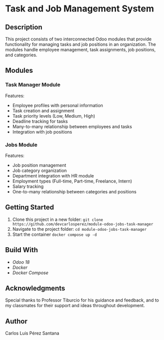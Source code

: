 # Task and Job Management System

## Description

This project consists of two interconnected Odoo modules that provide functionality for managing tasks and job positions in an organization. The modules handle employee management, task assignments, job positions, and categories.

## Modules

### Task Manager Module
Features:
- Employee profiles with personal information
- Task creation and assignment
- Task priority levels (Low, Medium, High)
- Deadline tracking for tasks
- Many-to-many relationship between employees and tasks
- Integration with job positions

### Jobs Module
Features:
- Job position management
- Job category organization
- Department integration with HR module
- Employment types (Full-time, Part-time, Freelance, Intern)
- Salary tracking
- One-to-many relationship between categories and positions

## Getting Started

1. Clone this project in a new folder: ```git clone https://github.com/devcarlosperez/module-odoo-jobs-task-manager```
2. Navigate to the project folder: ```cd module-odoo-jobs-task-manager```
3. Start the container ```docker compose up -d```

## Build With

- *Odoo 18*
- *Docker*
- *Docker Compose*

## Acknowledgments

Special thanks to Professor Tiburcio for his guidance and feedback, and to my classmates for their support and ideas throughout development.

## Author

Carlos Luis Pérez Santana